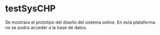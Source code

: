 # testSysCHP

Se mostrara el prototipo del diseño del sistema online.
En esta plataforma no se podra acceder a la base de datos.
